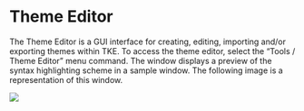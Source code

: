 # Theme Editor

The Theme Editor is a GUI interface for creating, editing, importing and/or exporting themes within TKE. To access the theme editor, select the “Tools / Theme Editor” menu command. The window displays a preview of the syntax highlighting scheme in a sample window. The following image is a representation of this window.

![][image-1]


[image-1]:	assets/DraggedImage.png